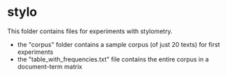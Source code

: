 # stylo

This folder contains files for experiments with stylometry.  
- the "corpus" folder contains a sample corpus (of just 20 texts) for first experiments
- the "table_with_frequencies.txt" file contains the entire corpus in a document-term matrix